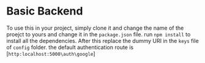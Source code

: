 # Basic Backend

To use this in your project, simply clone it and change the name of the proejct to yours and change it in the `package.json` file.
run `npm install` to install all the dependencies.
After this replace the dummy URI in the `keys` file of `config` folder.
the default authentication route is [`http:localhost:5000\auth\google`]

